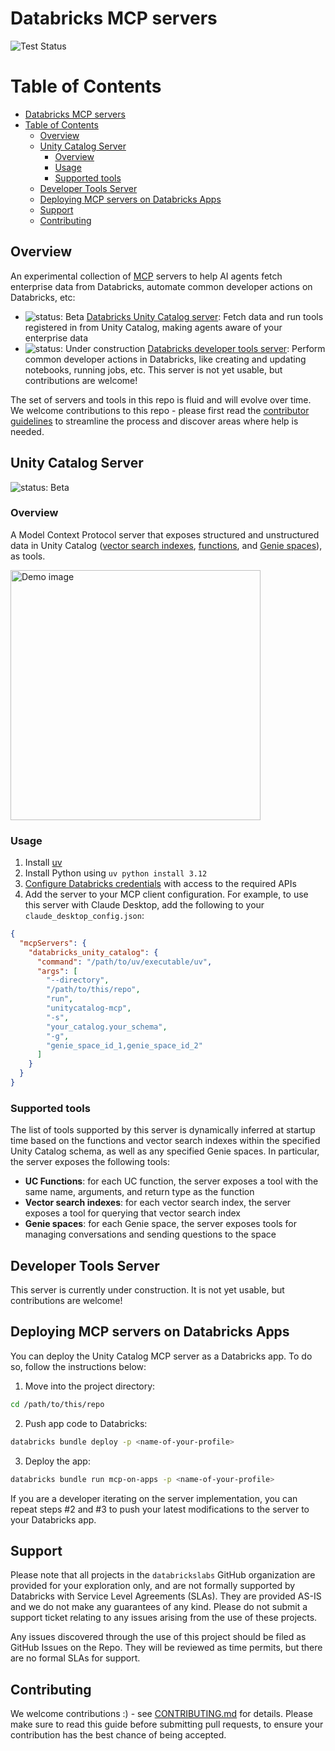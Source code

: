 # Databricks MCP servers

![Test Status](https://github.com/databrickslabs/mcp/actions/workflows/unit_tests.yml/badge.svg)

Table of Contents
=================

- [Databricks MCP servers](#databricks-mcp-servers)
- [Table of Contents](#table-of-contents)
  - [Overview](#overview)
  - [Unity Catalog Server](#unity-catalog-server)
    - [Overview](#overview-1)
    - [Usage](#usage)
    - [Supported tools](#supported-tools)
  - [Developer Tools Server](#developer-tools-server)
  - [Deploying MCP servers on Databricks Apps](#deploying-mcp-servers-on-databricks-apps)
  - [Support](#support)
  - [Contributing](#contributing)

## Overview
An experimental collection of [MCP](https://modelcontextprotocol.io/introduction) servers to help AI agents fetch enterprise data from Databricks, automate common developer actions on Databricks, etc:

* ![status: Beta](https://img.shields.io/badge/status-Beta-yellow?style=flat-square&logo=databricks)
  [Databricks Unity Catalog server](./servers/unity_catalog/README.md): Fetch data and run tools registered in from Unity Catalog, making agents aware of your enterprise data
* ![status: Under construction](https://img.shields.io/badge/status-Under_construction-red?style=flat-square&logo=databricks)
  [Databricks developer tools server](): Perform common developer actions in Databricks, like creating and updating notebooks, running jobs, etc. This server is not yet usable, but contributions are welcome!

The set of servers and tools in this repo is fluid and will evolve over time. We welcome contributions to this repo - please first
read the [contributor guidelines](CONTRIBUTING.md) to streamline the process and discover areas where help is needed.

## Unity Catalog Server

![status: Beta](https://img.shields.io/badge/status-Beta-yellow?style=flat-square&logo=databricks)

### Overview
A Model Context Protocol server that exposes structured and unstructured data in Unity Catalog ([vector search indexes](https://docs.databricks.com/gcp/en/generative-ai/vector-search), [functions](https://docs.databricks.com/aws/en/generative-ai/agent-framework/create-custom-tool), and [Genie spaces](https://docs.databricks.com/aws/en/genie/)), as tools.

<img src="docs/images/demo.png" alt="Demo image" height="400px">

### Usage
1. Install [uv](https://docs.astral.sh/uv/getting-started/installation/)
1. Install Python using `uv python install 3.12`
1. [Configure Databricks credentials](https://docs.databricks.com/aws/en/dev-tools/cli/authentication) with access to the required APIs
1. Add the server to your MCP client configuration. For example, to use this server with Claude Desktop, add the following to your `claude_desktop_config.json`:

```json
{
  "mcpServers": {
    "databricks_unity_catalog": {
      "command": "/path/to/uv/executable/uv",
      "args": [
        "--directory",
        "/path/to/this/repo",
        "run",
        "unitycatalog-mcp",
        "-s",
        "your_catalog.your_schema",
        "-g",
        "genie_space_id_1,genie_space_id_2"
      ]
    }
  }
}
```

### Supported tools

The list of tools supported by this server is dynamically inferred at startup time based on the functions and vector search indexes
within the specified Unity Catalog schema, as well as any specified Genie spaces. In particular, the server exposes
the following tools:

* **UC Functions**: for each UC function, the server exposes a tool with the same name, arguments, and return type as the function
* **Vector search indexes**: for each vector search index, the server exposes a tool for querying that vector search index
* **Genie spaces**: for each Genie space, the server exposes tools for managing conversations and sending questions to the space

## Developer Tools Server

This server is currently under construction. It is not yet usable, but contributions are welcome!

## Deploying MCP servers on Databricks Apps

You can deploy the Unity Catalog MCP server as a Databricks app. To do so, follow the instructions below:

1. Move into the project directory:
```bash
cd /path/to/this/repo
```

2. Push app code to Databricks:
```bash
databricks bundle deploy -p <name-of-your-profile>
```

3. Deploy the app:
```bash
databricks bundle run mcp-on-apps -p <name-of-your-profile>
```

If you are a developer iterating on the server implementation, you can repeat steps #2 and #3 to push your latest modifications to the server to your Databricks app.

## Support
Please note that all projects in the `databrickslabs` GitHub organization are provided for your exploration only, and are not formally supported by Databricks with Service Level Agreements (SLAs).  They are provided AS-IS and we do not make any guarantees of any kind.  Please do not submit a support ticket relating to any issues arising from the use of these projects.

Any issues discovered through the use of this project should be filed as GitHub Issues on the Repo.  They will be reviewed as time permits, but there are no formal SLAs for support.

## Contributing

We welcome contributions :) - see [CONTRIBUTING.md](./CONTRIBUTING.md) for details. Please make sure to read this guide before 
submitting pull requests, to ensure your contribution has the best chance of being accepted.

